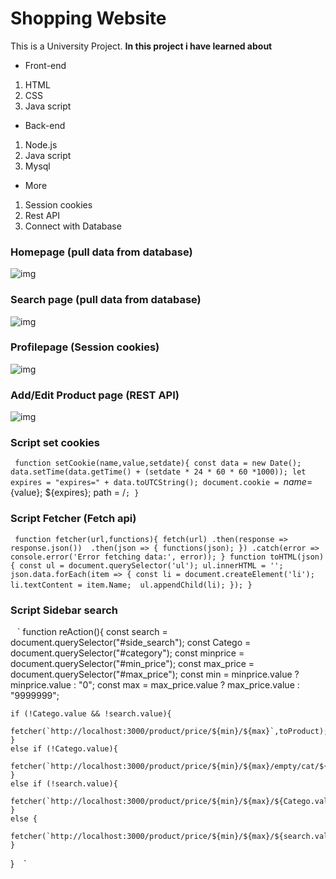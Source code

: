 # Shopping Website
This is a University Project.
**In this project i have learned about**

* Front-end
1. HTML
2. CSS
3. Java script
   
* Back-end 
1. Node.js
2. Java script
3. Mysql

* More
1. Session cookies
2. Rest API
3. Connect with Database


### Homepage (pull data from database)
![img](https://i.imgur.com/q8kZ8I5.png[/img])

### Search page (pull data from database)

![img](https://i.imgur.com/9ygAbjc.png[/img])

### Profilepage (Session cookies)

![img](https://i.imgur.com/iL9eGVX.png[/img])

### Add/Edit Product page (REST API)

![img](https://i.imgur.com/EnwHyXG.png[/img])

### Script set cookies
` ` `
function setCookie(name,value,setdate){
    const data = new Date();
    data.setTime(data.getTime() + (setdate * 24 * 60 * 60 *1000));
    let expires = "expires=" + data.toUTCString();
    document.cookie =  `${name}=${value}; ${expires}; path = /`;
}
` ` `

 ### Script Fetcher (Fetch api)
` ` `
 function fetcher(url,functions){
    fetch(url)
        .then(response => response.json()) 
        .then(json => {
            functions(json);
        })
        .catch(error => console.error('Error fetching data:', error));
    }
    function toHTML(json) {
        const ul = document.querySelector('ul');
        ul.innerHTML = '';
        json.data.forEach(item => {
            const li = document.createElement('li');
            li.textContent = item.Name; 
            ul.appendChild(li);
        });
    }
   ` ` `

### Script Sidebar search
` ` `
function reAction(){
    const search = document.querySelector("#side_search");
    const Catego = document.querySelector("#category");
    const minprice = document.querySelector("#min_price");
    const max_price = document.querySelector("#max_price");
    const min = minprice.value ? minprice.value : "0";
    const max = max_price.value ? max_price.value : "9999999";
    
    if (!Catego.value && !search.value){
        fetcher(`http://localhost:3000/product/price/${min}/${max}`,toProduct);
    }
    else if (!Catego.value){
        fetcher(`http://localhost:3000/product/price/${min}/${max}/empty/cat/${search.value}`,toProduct);
    }
    else if (!search.value){
        fetcher(`http://localhost:3000/product/price/${min}/${max}/${Catego.value}`,toProduct);
    }
    else {
        fetcher(`http://localhost:3000/product/price/${min}/${max}/${search.value}/${Catego.value}`,toProduct);
    }
}
` ` `
